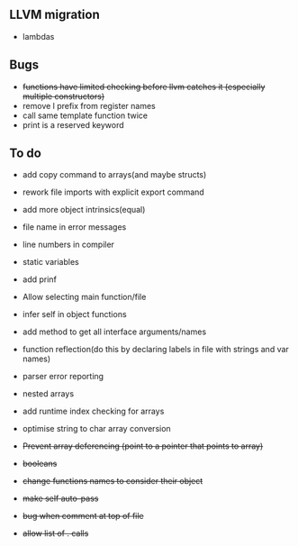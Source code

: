 ## LLVM migration

* lambdas

## Bugs
* ~~functions have limited checking before llvm catches it (especially multiple constructors)~~
* remove l prefix from register names
* call same template function twice
* print is a reserved keyword
## To do



* add copy command to arrays(and maybe structs)
* rework file imports with explicit export command
* add more object intrinsics(equal)
* file name in error messages
* line numbers in compiler
* static variables
* add prinf
* Allow selecting main function/file

* infer self in object functions
* add method to get all interface arguments/names
* function reflection(do this by declaring labels in file with strings and var names)
* parser error reporting
* nested arrays
* add runtime index checking for arrays
* optimise string to char array conversion

* ~~Prevent array deferencing (point to a pointer that points to array)~~
* ~~booleans~~
* ~~change functions names to consider their object~~
* ~~make self auto-pass~~
* ~~bug when comment at top of file~~
* ~~allow list of . calls~~